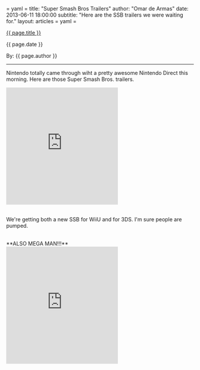 = yaml =
title: "Super Smash Bros Trailers"
author: "Omar de Armas"
date: 2013-06-11 18:00:00
subtitle: "Here are the SSB trailers we were waiting for."
layout: articles
= yaml =

<a href="{{ page.url }}" class='postTitleLink'><p class='postTitle'>{{ page.title }}</p></a>
<p class='postPublished'>{{ page.date }}</p>
<p class='postAuthor'>By: {{ page.author }}</p>
<hr>

<p>Nintendo totally came through wiht a pretty awesome Nintendo Direct this morning. Here are those Super Smash Bros. trailers.</p>
<div class="vid_container">
  <iframe frameborder="0" height="315" src="http://www.youtube.com/embed/xvudMu-5kIU"></iframe>
</div>
<br>
<p>We're getting both a new SSB for WiiU and for 3DS. I'm sure people are pumped.</p>
<br>
**ALSO MEGA MAN!!!**
<br>
<div class="vid_container">
  <iframe frameborder="0" height="315" src="http://www.youtube.com/embed/aX2KNyaoNV4"></iframe>
</div>